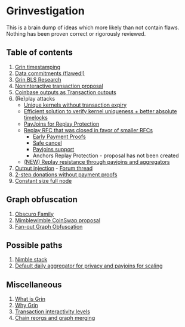 # Grinvestigation

This is a brain dump of ideas which more likely than not contain flaws. Nothing has been proven correct or rigorously reviewed.

## Table of contents

1. [Grin timestamping](timestamping.md)
2. [Data commitments (flawed!)](data_commitments.md)
3. [Grin BLS Research](BLS/README.md)
4. [Noninteractive transaction proposal](https://github.com/DavidBurkett/lips/blob/master/lip-0004.mediawiki)
5. [Coinbase outputs as Transaction outputs](https://forum.grin.mw/t/coinbase-outputs-as-transaction-outputs/7441)
6. (Re)play attacks
    - [Unique kernels without transaction expiry](https://forum.grin.mw/t/unique-kernels-without-transaction-expiry/7576)
    - [Efficient solution to verify kernel uniqueness + better absolute timelocks](https://forum.grin.mw/t/efficient-solution-to-verify-kernel-uniqueness-better-absolute-timelocks/7526)
    - [PayJoins for Replay Protection](https://forum.grin.mw/t/payjoins-for-replay-protection/7544)
    - [Replay RFC that was closed in favor of smaller RFCs](https://github.com/mimblewimble/grin-rfcs/pull/60)
        - [Early Payment Proofs](https://github.com/mimblewimble/grin-rfcs/pull/70)
        - [Safe cancel](https://github.com/mimblewimble/grin-rfcs/pull/71)
        - [Payjoins support](https://github.com/mimblewimble/grin-rfcs/pull/72)
        - Anchors Replay Protection - proposal has not been created
    - [(NEW) Replay resistance through payjoins and aggregators](https://forum.grin.mw/t/replay-resistance-through-payjoins-and-aggregators/8295)
7. [Output injection](https://gist.github.com/phyro/3335b1ad8d61892e906c1cf9aa1d4e27) - [Forum thread](https://forum.grin.mw/t/grin-transactions-user-interactivity/7738)
8. [2-step donations without payment proofs](https://gist.github.com/phyro/6a3ba09f4a3fb29786c760f0172c7faf)
9. [Constant size full node](constant_size_full_node.md)

## Graph obfuscation

1. [Obscuro Family](Obscuro/README.md)
2. [Mimblewimble CoinSwap proposal](https://forum.grin.mw/t/mimblewimble-coinswap-proposal/8322)
3. [Fan-out Graph Obfuscation](fan_out.md)

## Possible paths

1. [Nimble stack](https://forum.grin.mw/t/nimble-grin-stack/7503)
2. [Default daily aggregator for privacy and payjoins for scaling](https://forum.grin.mw/t/one-of-the-possible-grin-paths/8364)

## Miscellaneous

1. [What is Grin](https://phyro.github.io/what-is-grin/)
2. [Why Grin](why_grin.md)
3. [Transaction interactivity levels](interactivity_levels.md)
4. [Chain reorgs and graph merging](chain_reorgs.md)

